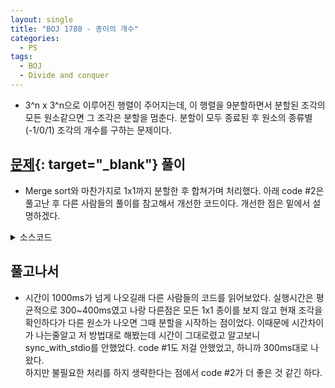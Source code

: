 ```yaml
---
layout: single
title: "BOJ 1780 - 종이의 개수"
categories:
  - PS
tags:
  - BOJ
  - Divide and conquer
---
```


- 3^n x 3^n으로 이루어진 행렬이 주어지는데, 이 행렬을 9분할하면서 분할된 조각의 모든 원소같으면 그 조각은 분할을 멈춘다. 분할이 모두 종료된 후 원소의 종류별(-1/0/1) 조각의 개수를 구하는 문제이다.

## [문제](https://www.acmicpc.net/problem/1780){: target="\_blank"} 풀이

- Merge sort와 마찬가지로 1x1까지 분할한 후 합쳐가며 처리했다. 아래 code #2은 풀고난 후 다른 사람들의 풀이를 참고해서 개선한 코드이다. 개선한 점은 밑에서 설명하겠다.

<details markdown="1">
<summary>소스코드</summary>

```cpp
//code #1
#include<bits/stdc++.h>
using namespace std;

int d(int ai, int aj, int bi, int bj);

int n, p[2188][2188], ncnt[3];

int main()
{
	cin>>n;
	for(int i=1;i<=n;i++) for(int j=1;j<=n;j++) cin>>p[i][j];
	int res=d(1, 1, n, n);
	if(res!=2) ncnt[res+1]++;
	cout<<ncnt[0]<<"\n"<<ncnt[1]<<"\n"<<ncnt[2];
}

int d(int ai, int aj, int bi, int bj){
	int c[4]={0, 0, 0, 0};
	if(bi-ai<2) return p[ai][aj];

	int ridx=0, dif=(bi-ai+1)/3, res[9];
	for(int i=0;i<3;i++) for(int j=0;j<3;j++)
		c[d(ai+i*dif, aj+j*dif, ai+(i+1)*dif, aj+(j+1)*dif)+1]++;
	for(int i=0;i<3;i++) if(c[i]==9) return i-1;
	ncnt[0]+=c[0];
	ncnt[1]+=c[1];
	ncnt[2]+=c[2];
	return 2;
}

//code #2
#include<bits/stdc++.h>
using namespace std;

int n, p[2188][2188], ncnt[3];

void d(int ai, int aj, int bi, int bj){
	if(bi==ai){
		ncnt[p[ai][aj]+1]++;
		return;
	}
	int t=p[ai][aj], dif=(bi-ai+1)/3;
	for(int i=ai;i<=bi;i++){
		for(int j=aj;j<=bj;j++){
			if(p[i][j]!=t){
				t=p[i][j];
				for(int k=0;k<3;k++) for(int l=0;l<3;l++)
					d(ai+k*dif, aj+l*dif, ai+(k+1)*dif-1, aj+(l+1)*dif-1);
				break;
			}
		}
		if(t!=p[ai][aj]) break;
	}
	if(t==p[ai][aj]) ncnt[t+1]++;
}

int main()
{
	ios::sync_with_stdio(false);
	cin.tie(0);
	cin>>n;
	for(int i=1;i<=n;i++) for(int j=1;j<=n;j++) cin>>p[i][j];
	d(1, 1, n, n);
	cout<<ncnt[0]<<"\n"<<ncnt[1]<<"\n"<<ncnt[2];
}
```

</details>

## 풀고나서

- 시간이 1000ms가 넘게 나오길래 다른 사람들의 코드를 읽어보았다. 실행시간은 평균적으로 300~400ms였고 나랑 다른점은 모든 1x1 종이를 보지 않고 현재 조각을 확인하다가 다른 원소가 나오면 그때 분할을 시작하는 점이었다. 이때문에 시간차이가 나는줄알고 저 방법대로 해봤는데 시간이 그대로렸고 알고보니 sync_with_stdio를 안했었다. code #1도 저걸 안했었고, 하니까 300ms대로 나왔다.  
  하지만 불필요한 처리를 하지 생략한다는 점에서 code #2가 더 좋은 것 같긴 하다.

